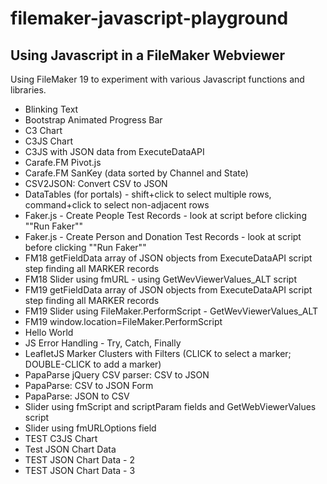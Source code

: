 # filemaker-javascript-playground

## Using Javascript in a FileMaker Webviewer

Using FileMaker 19 to experiment with various Javascript functions and libraries.

<ul>
<li>Blinking Text</li>
<li>Bootstrap Animated Progress Bar</li>
<li>C3 Chart</li>
<li>C3JS Chart</li>
<li>C3JS with JSON data from ExecuteDataAPI</li>
<li>Carafe.FM Pivot.js</li>
<li>Carafe.FM SanKey (data sorted by Channel and State)</li>
<li>CSV2JSON: Convert CSV to JSON</li>
<li>DataTables (for portals) - shift+click to select multiple rows, command+click to select non-adjacent rows</li>
<li>Faker.js - Create People Test Records  - look at script before clicking ""Run Faker""</li>
<li>Faker.js - Create Person and Donation Test Records - look at script before clicking ""Run Faker""</li>
<li>FM18 getFieldData array of JSON objects from ExecuteDataAPI script step finding all MARKER records</li>
<li>FM18 Slider using fmURL - using GetWevViewerValues_ALT script</li>
<li>FM19 getFieldData array of JSON objects from ExecuteDataAPI script step finding all MARKER records</li>
<li>FM19 Slider using FileMaker.PerformScript - GetWevViewerValues_ALT</li>
<li>FM19 window.location=FileMaker.PerformScript</li>
<li>Hello World</li>
<li>JS Error Handling - Try, Catch, Finally</li>
<li>LeafletJS Marker Clusters with Filters (CLICK to select a marker; DOUBLE-CLICK to add a marker)</li>
<li>PapaParse jQuery CSV parser: CSV to JSON</li>
<li>PapaParse: CSV to JSON Form</li>
<li>PapaParse: JSON to CSV</li>
<li>Slider using fmScript and scriptParam fields and GetWebViewerValues script</li>
<li>Slider using fmURLOptions field</li>
<li>TEST C3JS Chart</li>
<li>Test JSON Chart Data</li>
<li>TEST JSON Chart Data - 2 </li>
<li>TEST JSON Chart Data - 3</li>
</ul>